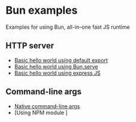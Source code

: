# Bun examples

Examples for using Bun, all-in-one fast JS runtime

## HTTP server

- [Basic hello world using default export](./hello_world_export.js)
- [Basic hello world using Bun.serve](./hello_world_serve.js)
- [Basic hello world using express JS](./hello_world_express.js)

## Command-line args

- [Native command-line args](./command_line_args.js)
- [Using NPM module ]
